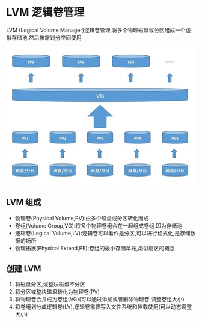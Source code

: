 # LVM 逻辑卷管理

LVM (Logical Volume Manager)逻辑卷管理,将多个物理磁盘或分区组成一个虚拟存储池,然后按需划分空间使用

![](LVM.png)

## LVM 组成

*   物理卷(Physical Volume,PV):由多个磁盘或分区转化而成
*   卷组(Volume Group,VG):将多个物理卷组合在一起组成卷组,即为存储池
*   逻辑卷(Logical Volume,LV):逻辑卷可以看作是分区,可以进行格式化,是存储数据的场所
*   物理拓展(Physical Extend,PE):卷组的最小存储单元,类似扇区的概念

## 创建 LVM

1.  将磁盘分区,或整块磁盘不分区
2.  将分区或整块磁盘转化为物理卷(PV)
3.  将物理卷合并成为卷组(VG)(可以通过添加或者删除物理卷,调整卷组大小)
4.  将卷组划分成逻辑卷(LV),逻辑卷需要写入文件系统和挂载使用(可以动态调整大小)

